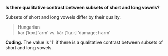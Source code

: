 **Is there qualitative contrast between subsets of short and long vowels?**

Subsets of short and long vowels differ by their quality.

>Hungarian<br/>
>kar [ˈkɒr] ‘arm’ vs. kár [ˈkaːr] ‘damage; harm’

**Coding.** The value is '1' if there is a qualitative contrast between subsets of short and long vowels.
